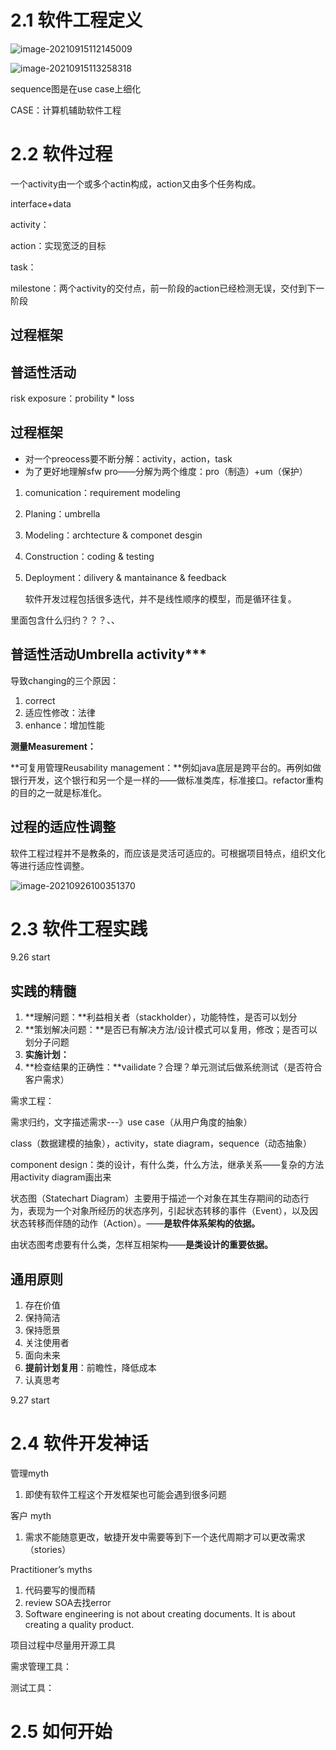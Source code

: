 # 2.1 软件工程定义

![image-20210915112145009](C:\Users\eess6\AppData\Roaming\Typora\typora-user-images\image-20210915112145009.png)

![image-20210915113258318](C:\Users\eess6\AppData\Roaming\Typora\typora-user-images\image-20210915113258318.png)

sequence图是在use case上细化



CASE：计算机辅助软件工程

# 2.2 软件过程

一个activity由一个或多个actin构成，action又由多个任务构成。

interface+data

activity：

action：实现宽泛的目标

task：



milestone：两个activity的交付点，前一阶段的action已经检测无误，交付到下一阶段

## 过程框架







## 普适性活动

risk exposure：probility * loss 







## 过程框架

- 对一个preocess要不断分解：activity，action，task
- 为了更好地理解sfw pro——分解为两个维度：pro（制造）+um（保护）



1. comunication：requirement modeling

2. Planing：umbrella 

3. Modeling：archtecture & componet desgin

4. Construction：coding & testing

5. Deployment：dilivery & mantainance & feedback

   

   软件开发过程包括很多迭代，并不是线性顺序的模型，而是循环往复。

里面包含什么归约？？？、、



## 普适性活动Umbrella activity***

导致changing的三个原因：

1. correct
2. 适应性修改：法律
3. enhance：增加性能



**测量Measurement：**





**可复用管理Reusability management：**例如java底层是跨平台的。再例如做银行开发，这个银行和另一个是一样的——做标准类库，标准接口。refactor重构的目的之一就是标准化。





## 过程的适应性调整

软件工程过程并不是教条的，而应该是灵活可适应的。可根据项目特点，组织文化等进行适应性调整。

![image-20210926100351370](C:\Users\eess6\AppData\Roaming\Typora\typora-user-images\image-20210926100351370.png)





# 2.3 软件工程实践

9.26 start

## 实践的精髓

1. **理解问题：**利益相关者（stackholder），功能特性，是否可以划分
2. **策划解决问题：**是否已有解决方法/设计模式可以复用，修改；是否可以划分子问题
3. **实施计划：**
4. **检查结果的正确性：**vailidate？合理？单元测试后做系统测试（是否符合客户需求）



需求工程：

需求归约，文字描述需求---》use case（从用户角度的抽象）

class（数据建模的抽象），activity，state diagram，sequence（动态抽象）

component design：类的设计，有什么类，什么方法，继承关系——复杂的方法用activity diagram画出来



状态图（Statechart Diagram）主要用于描述一个对象在其生存期间的动态行为，表现为一个对象所经历的状态序列，引起状态转移的事件（Event），以及因状态转移而伴随的动作（Action）。——**是软件体系架构的依据。**

由状态图考虑要有什么类，怎样互相架构——**是类设计的重要依据。**

## 通用原则

1. 存在价值
2. 保持简洁
3. 保持愿景
4. 关注使用者
5. 面向未来
6. **提前计划复用**：前瞻性，降低成本
7. 认真思考

9.27 start

# 2.4 软件开发神话

管理myth

1. 即使有软件工程这个开发框架也可能会遇到很多问题



客户 myth

1. 需求不能随意更改，敏捷开发中需要等到下一个迭代周期才可以更改需求（stories）



Practitioner’s myths

1. 代码要写的慢而精
2. review SOA去找error
3. Software engineering is not about creating documents. It is about creating a quality product.



项目过程中尽量用开源工具

需求管理工具：

测试工具：

# 2.5 如何开始